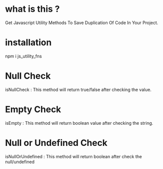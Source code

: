 # what is this ?

Get Javascript Utility Methods To Save Duplication Of Code In Your Project.

# installation

npm i js_utility_fns

# Null Check 

isNullCheck : This method will return true/false after checking the value.

# Empty Check

isEmpty : This method will return boolean value after checking the string.

# Null or Undefined Check

isNullOrUndefined : This method will return boolean after check the null/undefined